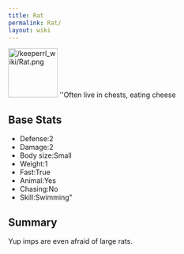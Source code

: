 ```yaml
---
title: Rat
permalink: Rat/
layout: wiki
---
```


<img src="/keeperrl_wiki/Rat.png" title="fig:/keeperrl_wiki/Rat.png" alt="/keeperrl_wiki/Rat.png" width="100" />
''Often live in chests, eating cheese

Base Stats
----------

-   Defense:2
-   Damage:2
-   Body size:Small
-   Weight:1
-   Fast:True
-   Animal:Yes
-   Chasing:No
-   Skill:Swimming"

Summary
-------

Yup imps are even afraid of large rats.
